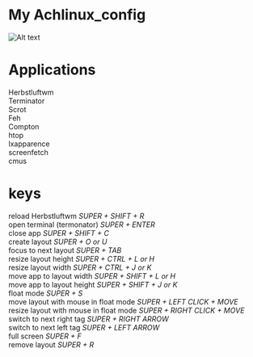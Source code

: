 # My Achlinux_config

![Alt text](https://lh3.googleusercontent.com/Rae5FelXefet3jlBhny9yFxIlcOlRi6kUjHjl8CYOjA=w1650-h928-no)

 Applications
=================
Herbstluftwm<br>
Terminator<br>
Scrot<br>
Feh<br>
Compton<br>
htop<br>
lxapparence<br>
screenfetch<br>
cmus<br>

 keys
=================
reload Herbstluftwm *SUPER + SHIFT + R*<br>
open terminal (termonator) *SUPER + ENTER*<br>
close app *SUPER + SHIFT + C*<br>
create layout *SUPER + O or U*<br>
focus to next layout *SUPER + TAB*<br>
resize layout height *SUPER + CTRL + L or H*<br>
resize layout width *SUPER + CTRL + J or K*<br>
move app to layout width *SUPER + SHIFT + L or H*<br>
move app to layout height *SUPER + SHIFT + J or K*<br>
float mode *SUPER + S*<br>
move layout with mouse in float mode *SUPER + LEFT CLICK + MOVE*<br>
resize layout with mouse in float mode *SUPER + RIGHT CLICK + MOVE*<br>
switch to next right tag *SUPER + RIGHT ARROW*<br>
switch to next left tag *SUPER + LEFT ARROW*<br>
full screen *SUPER + F*<br>
remove layout *SUPER + R*<br>
